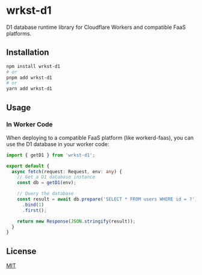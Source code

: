 # wrkst-d1

D1 database runtime library for Cloudflare Workers and compatible FaaS platforms.

## Installation

```bash
npm install wrkst-d1
# or
pnpm add wrkst-d1
# or
yarn add wrkst-d1
```

## Usage

### In Worker Code

When deploying to a compatible FaaS platform (like workerd-faas), you can use the D1 database in your worker code:

```typescript
import { getD1 } from 'wrkst-d1';

export default {
  async fetch(request: Request, env: any) {
    // Get a D1 database instance
    const db = getD1(env);

    // Query the database
    const result = await db.prepare('SELECT * FROM users WHERE id = ?')
      .bind(1)
      .first();

    return new Response(JSON.stringify(result));
  }
}
```

## License

[MIT](./LICENSE)
